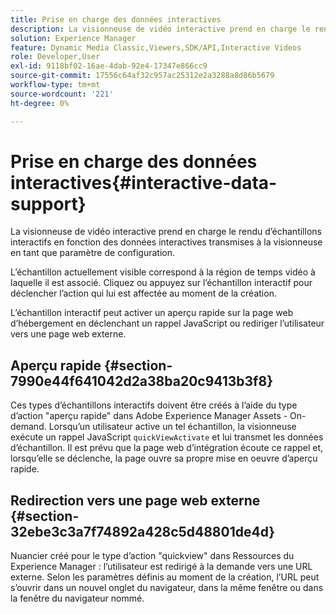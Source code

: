 ```yaml
---
title: Prise en charge des données interactives
description: La visionneuse de vidéo interactive prend en charge le rendu d’échantillons interactifs en fonction des données interactives transmises à la visionneuse en tant que paramètre de configuration.
solution: Experience Manager
feature: Dynamic Media Classic,Viewers,SDK/API,Interactive Videos
role: Developer,User
exl-id: 9118bf02-16ae-4dab-92e4-17347e866cc9
source-git-commit: 17556c64af32c957ac25312e2a3288a8d86b5679
workflow-type: tm+mt
source-wordcount: '221'
ht-degree: 0%

---
```


# Prise en charge des données interactives{#interactive-data-support}

La visionneuse de vidéo interactive prend en charge le rendu d’échantillons interactifs en fonction des données interactives transmises à la visionneuse en tant que paramètre de configuration.

L’échantillon actuellement visible correspond à la région de temps vidéo à laquelle il est associé. Cliquez ou appuyez sur l’échantillon interactif pour déclencher l’action qui lui est affectée au moment de la création.

L’échantillon interactif peut activer un aperçu rapide sur la page web d’hébergement en déclenchant un rappel JavaScript ou rediriger l’utilisateur vers une page web externe.

## Aperçu rapide {#section-7990e44f641042d2a38ba20c9413b3f8}

Ces types d’échantillons interactifs doivent être créés à l’aide du type d’action &quot;aperçu rapide&quot; dans Adobe Experience Manager Assets - On-demand. Lorsqu’un utilisateur active un tel échantillon, la visionneuse exécute un rappel JavaScript `quickViewActivate` et lui transmet les données d’échantillon. Il est prévu que la page web d’intégration écoute ce rappel et, lorsqu’elle se déclenche, la page ouvre sa propre mise en oeuvre d’aperçu rapide.

## Redirection vers une page web externe {#section-32ebe3c3a7f74892a428c5d48801de4d}

Nuancier créé pour le type d’action &quot;quickview&quot; dans Ressources du Experience Manager : l’utilisateur est redirigé à la demande vers une URL externe. Selon les paramètres définis au moment de la création, l’URL peut s’ouvrir dans un nouvel onglet du navigateur, dans la même fenêtre ou dans la fenêtre du navigateur nommé.
